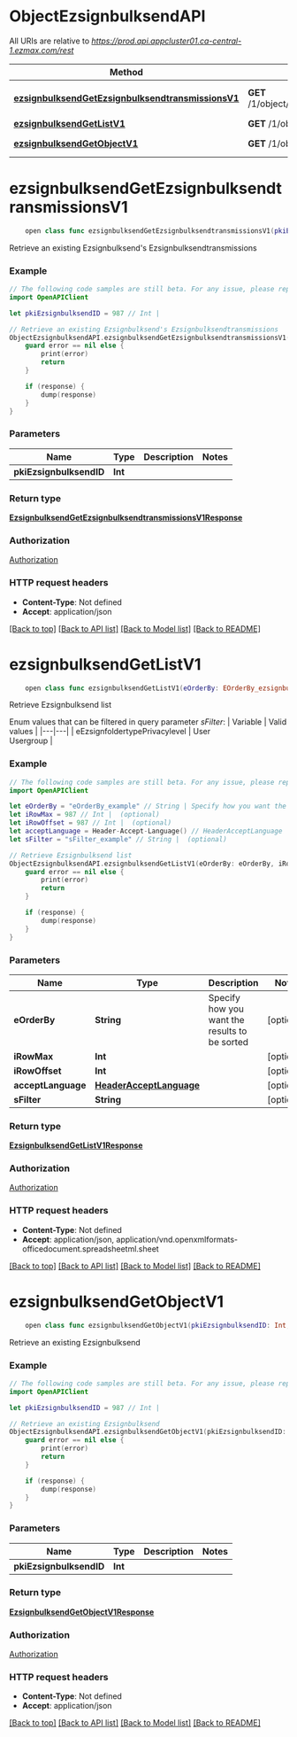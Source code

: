 # ObjectEzsignbulksendAPI

All URIs are relative to *https://prod.api.appcluster01.ca-central-1.ezmax.com/rest*

Method | HTTP request | Description
------------- | ------------- | -------------
[**ezsignbulksendGetEzsignbulksendtransmissionsV1**](ObjectEzsignbulksendAPI.md#ezsignbulksendgetezsignbulksendtransmissionsv1) | **GET** /1/object/ezsignbulksend/{pkiEzsignbulksendID}/getEzsignbulksendtransmissions | Retrieve an existing Ezsignbulksend&#39;s Ezsignbulksendtransmissions
[**ezsignbulksendGetListV1**](ObjectEzsignbulksendAPI.md#ezsignbulksendgetlistv1) | **GET** /1/object/ezsignbulksend/getList | Retrieve Ezsignbulksend list
[**ezsignbulksendGetObjectV1**](ObjectEzsignbulksendAPI.md#ezsignbulksendgetobjectv1) | **GET** /1/object/ezsignbulksend/{pkiEzsignbulksendID} | Retrieve an existing Ezsignbulksend


# **ezsignbulksendGetEzsignbulksendtransmissionsV1**
```swift
    open class func ezsignbulksendGetEzsignbulksendtransmissionsV1(pkiEzsignbulksendID: Int, completion: @escaping (_ data: EzsignbulksendGetEzsignbulksendtransmissionsV1Response?, _ error: Error?) -> Void)
```

Retrieve an existing Ezsignbulksend's Ezsignbulksendtransmissions



### Example
```swift
// The following code samples are still beta. For any issue, please report via http://github.com/OpenAPITools/openapi-generator/issues/new
import OpenAPIClient

let pkiEzsignbulksendID = 987 // Int | 

// Retrieve an existing Ezsignbulksend's Ezsignbulksendtransmissions
ObjectEzsignbulksendAPI.ezsignbulksendGetEzsignbulksendtransmissionsV1(pkiEzsignbulksendID: pkiEzsignbulksendID) { (response, error) in
    guard error == nil else {
        print(error)
        return
    }

    if (response) {
        dump(response)
    }
}
```

### Parameters

Name | Type | Description  | Notes
------------- | ------------- | ------------- | -------------
 **pkiEzsignbulksendID** | **Int** |  | 

### Return type

[**EzsignbulksendGetEzsignbulksendtransmissionsV1Response**](EzsignbulksendGetEzsignbulksendtransmissionsV1Response.md)

### Authorization

[Authorization](../README.md#Authorization)

### HTTP request headers

 - **Content-Type**: Not defined
 - **Accept**: application/json

[[Back to top]](#) [[Back to API list]](../README.md#documentation-for-api-endpoints) [[Back to Model list]](../README.md#documentation-for-models) [[Back to README]](../README.md)

# **ezsignbulksendGetListV1**
```swift
    open class func ezsignbulksendGetListV1(eOrderBy: EOrderBy_ezsignbulksendGetListV1? = nil, iRowMax: Int? = nil, iRowOffset: Int? = nil, acceptLanguage: HeaderAcceptLanguage? = nil, sFilter: String? = nil, completion: @escaping (_ data: EzsignbulksendGetListV1Response?, _ error: Error?) -> Void)
```

Retrieve Ezsignbulksend list

Enum values that can be filtered in query parameter *sFilter*:  | Variable | Valid values | |---|---| | eEzsignfoldertypePrivacylevel | User<br>Usergroup |

### Example
```swift
// The following code samples are still beta. For any issue, please report via http://github.com/OpenAPITools/openapi-generator/issues/new
import OpenAPIClient

let eOrderBy = "eOrderBy_example" // String | Specify how you want the results to be sorted (optional)
let iRowMax = 987 // Int |  (optional)
let iRowOffset = 987 // Int |  (optional)
let acceptLanguage = Header-Accept-Language() // HeaderAcceptLanguage |  (optional)
let sFilter = "sFilter_example" // String |  (optional)

// Retrieve Ezsignbulksend list
ObjectEzsignbulksendAPI.ezsignbulksendGetListV1(eOrderBy: eOrderBy, iRowMax: iRowMax, iRowOffset: iRowOffset, acceptLanguage: acceptLanguage, sFilter: sFilter) { (response, error) in
    guard error == nil else {
        print(error)
        return
    }

    if (response) {
        dump(response)
    }
}
```

### Parameters

Name | Type | Description  | Notes
------------- | ------------- | ------------- | -------------
 **eOrderBy** | **String** | Specify how you want the results to be sorted | [optional] 
 **iRowMax** | **Int** |  | [optional] 
 **iRowOffset** | **Int** |  | [optional] 
 **acceptLanguage** | [**HeaderAcceptLanguage**](.md) |  | [optional] 
 **sFilter** | **String** |  | [optional] 

### Return type

[**EzsignbulksendGetListV1Response**](EzsignbulksendGetListV1Response.md)

### Authorization

[Authorization](../README.md#Authorization)

### HTTP request headers

 - **Content-Type**: Not defined
 - **Accept**: application/json, application/vnd.openxmlformats-officedocument.spreadsheetml.sheet

[[Back to top]](#) [[Back to API list]](../README.md#documentation-for-api-endpoints) [[Back to Model list]](../README.md#documentation-for-models) [[Back to README]](../README.md)

# **ezsignbulksendGetObjectV1**
```swift
    open class func ezsignbulksendGetObjectV1(pkiEzsignbulksendID: Int, completion: @escaping (_ data: EzsignbulksendGetObjectV1Response?, _ error: Error?) -> Void)
```

Retrieve an existing Ezsignbulksend



### Example
```swift
// The following code samples are still beta. For any issue, please report via http://github.com/OpenAPITools/openapi-generator/issues/new
import OpenAPIClient

let pkiEzsignbulksendID = 987 // Int | 

// Retrieve an existing Ezsignbulksend
ObjectEzsignbulksendAPI.ezsignbulksendGetObjectV1(pkiEzsignbulksendID: pkiEzsignbulksendID) { (response, error) in
    guard error == nil else {
        print(error)
        return
    }

    if (response) {
        dump(response)
    }
}
```

### Parameters

Name | Type | Description  | Notes
------------- | ------------- | ------------- | -------------
 **pkiEzsignbulksendID** | **Int** |  | 

### Return type

[**EzsignbulksendGetObjectV1Response**](EzsignbulksendGetObjectV1Response.md)

### Authorization

[Authorization](../README.md#Authorization)

### HTTP request headers

 - **Content-Type**: Not defined
 - **Accept**: application/json

[[Back to top]](#) [[Back to API list]](../README.md#documentation-for-api-endpoints) [[Back to Model list]](../README.md#documentation-for-models) [[Back to README]](../README.md)


